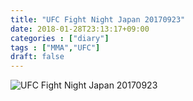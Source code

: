 ```yaml
---
title: "UFC Fight Night Japan 20170923"
date: 2018-01-28T23:13:17+09:00
categories : ["diary"]
tags : ["MMA","UFC"]
draft: false
---
```


![UFC Fight Night Japan 20170923](/img/ufc170923.jpg)
